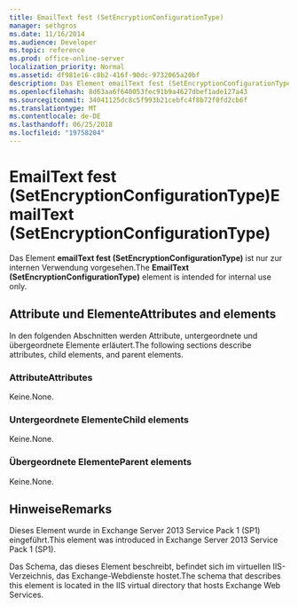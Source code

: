 ```yaml
---
title: EmailText fest (SetEncryptionConfigurationType)
manager: sethgros
ms.date: 11/16/2014
ms.audience: Developer
ms.topic: reference
ms.prod: office-online-server
localization_priority: Normal
ms.assetid: df981e16-c8b2-416f-90dc-9732065a20bf
description: Das Element emailText fest (SetEncryptionConfigurationType) ist nur zur internen Verwendung vorgesehen.
ms.openlocfilehash: 8d63aa6f640053fec91b9a4627dbef1ade127a43
ms.sourcegitcommit: 34041125dc8c5f993b21cebfc4f8b72f0fd2cb6f
ms.translationtype: MT
ms.contentlocale: de-DE
ms.lasthandoff: 06/25/2018
ms.locfileid: "19758204"
---
```

# <a name="emailtext-setencryptionconfigurationtype"></a><span data-ttu-id="62e39-103">EmailText fest (SetEncryptionConfigurationType)</span><span class="sxs-lookup"><span data-stu-id="62e39-103">EmailText (SetEncryptionConfigurationType)</span></span>

<span data-ttu-id="62e39-104">Das Element **emailText fest (SetEncryptionConfigurationType)** ist nur zur internen Verwendung vorgesehen.</span><span class="sxs-lookup"><span data-stu-id="62e39-104">The **EmailText (SetEncryptionConfigurationType)** element is intended for internal use only.</span></span> 

## <a name="attributes-and-elements"></a><span data-ttu-id="62e39-105">Attribute und Elemente</span><span class="sxs-lookup"><span data-stu-id="62e39-105">Attributes and elements</span></span>

<span data-ttu-id="62e39-106">In den folgenden Abschnitten werden Attribute, untergeordnete und übergeordnete Elemente erläutert.</span><span class="sxs-lookup"><span data-stu-id="62e39-106">The following sections describe attributes, child elements, and parent elements.</span></span>
  
### <a name="attributes"></a><span data-ttu-id="62e39-107">Attribute</span><span class="sxs-lookup"><span data-stu-id="62e39-107">Attributes</span></span>

<span data-ttu-id="62e39-108">Keine.</span><span class="sxs-lookup"><span data-stu-id="62e39-108">None.</span></span>
  
### <a name="child-elements"></a><span data-ttu-id="62e39-109">Untergeordnete Elemente</span><span class="sxs-lookup"><span data-stu-id="62e39-109">Child elements</span></span>

<span data-ttu-id="62e39-110">Keine.</span><span class="sxs-lookup"><span data-stu-id="62e39-110">None.</span></span>
  
### <a name="parent-elements"></a><span data-ttu-id="62e39-111">Übergeordnete Elemente</span><span class="sxs-lookup"><span data-stu-id="62e39-111">Parent elements</span></span>

<span data-ttu-id="62e39-112">Keine.</span><span class="sxs-lookup"><span data-stu-id="62e39-112">None.</span></span>
  
## <a name="remarks"></a><span data-ttu-id="62e39-113">Hinweise</span><span class="sxs-lookup"><span data-stu-id="62e39-113">Remarks</span></span>

<span data-ttu-id="62e39-114">Dieses Element wurde in Exchange Server 2013 Service Pack 1 (SP1) eingeführt.</span><span class="sxs-lookup"><span data-stu-id="62e39-114">This element was introduced in Exchange Server 2013 Service Pack 1 (SP1).</span></span>
  
<span data-ttu-id="62e39-115">Das Schema, das dieses Element beschreibt, befindet sich im virtuellen IIS-Verzeichnis, das Exchange-Webdienste hostet.</span><span class="sxs-lookup"><span data-stu-id="62e39-115">The schema that describes this element is located in the IIS virtual directory that hosts Exchange Web Services.</span></span>
  

